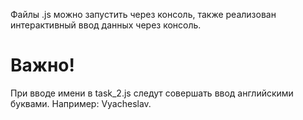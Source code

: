 Файлы .js можно запустить через консоль, также реализован интерактивный ввод данных через консоль. 
# Важно! 
При вводе имени в task_2.js следут cовершать ввод английскими буквами. Например: Vyacheslav.
